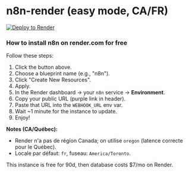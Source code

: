 # n8n-render (easy mode, CA/FR)

[![Deploy to Render](https://render.com/images/deploy-to-render-button.svg)](https://render.com/deploy?repo=https://github.com/AMakdoud/n8n-render-ca)

### How to install n8n on render.com for free

Follow these steps:

1. Click the button above.
2. Choose a blueprint name (e.g., "n8n").
3. Click "Create New Resources".
4. Apply.
5. In the Render dashboard → your `n8n` service → **Environment**.
6. Copy your public URL (purple link in header).
7. Paste that URL into the `WEBHOOK_URL` env var.
8. Wait ~1 minute for the instance to update.
9. Enjoy!

**Notes (CA/Québec):**
- Render n'a pas de région Canada; on utilise `oregon` (latence correcte pour le Québec).
- Locale par défaut: `fr`, fuseau: `America/Toronto`.

This instance is free for 90d, then database costs $7/mo on Render.
